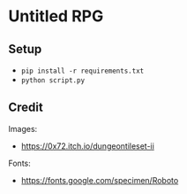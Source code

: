 Untitled RPG
============


Setup
-----

- `pip install -r requirements.txt`
- `python script.py`


Credit
-----------

Images:

- https://0x72.itch.io/dungeontileset-ii

Fonts:

- https://fonts.google.com/specimen/Roboto